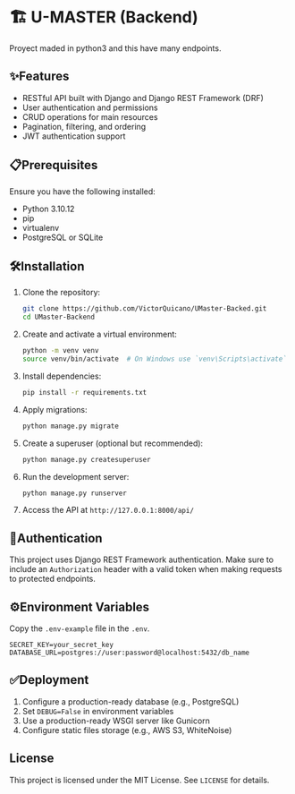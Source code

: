 # 🏗️ U-MASTER (Backend)

Proyect maded in python3 and this have many endpoints.

## ✨Features

- RESTful API built with Django and Django REST Framework (DRF)
- User authentication and permissions
- CRUD operations for main resources
- Pagination, filtering, and ordering
- JWT authentication support

## 📋Prerequisites

Ensure you have the following installed:

- Python 3.10.12
- pip
- virtualenv
- PostgreSQL or SQLite

## 🛠️Installation

1. Clone the repository:
   ```bash
   git clone https://github.com/VictorQuicano/UMaster-Backed.git
   cd UMaster-Backend
   ```
2. Create and activate a virtual environment:
   ```bash
   python -m venv venv
   source venv/bin/activate  # On Windows use `venv\Scripts\activate`
   ```
3. Install dependencies:
   ```bash
   pip install -r requirements.txt
   ```
4. Apply migrations:
   ```bash
   python manage.py migrate
   ```
5. Create a superuser (optional but recommended):
   ```bash
   python manage.py createsuperuser
   ```
6. Run the development server:
   ```bash
   python manage.py runserver
   ```
7. Access the API at `http://127.0.0.1:8000/api/`

## 🔑Authentication

This project uses Django REST Framework authentication. Make sure to include an `Authorization` header with a valid token when making requests to protected endpoints.

## ⚙️Environment Variables

Copy the `.env-example` file in the `.env`.

```env
SECRET_KEY=your_secret_key
DATABASE_URL=postgres://user:password@localhost:5432/db_name
```

## ✅Deployment

1. Configure a production-ready database (e.g., PostgreSQL)
2. Set `DEBUG=False` in environment variables
3. Use a production-ready WSGI server like Gunicorn
4. Configure static files storage (e.g., AWS S3, WhiteNoise)

## License

This project is licensed under the MIT License. See `LICENSE` for details.
